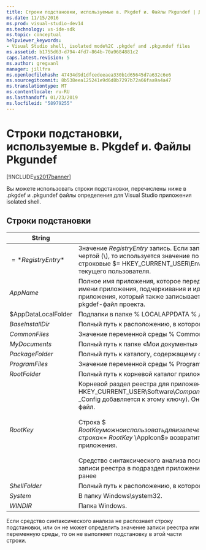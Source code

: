 ```yaml
---
title: Строки подстановки, используемые в. Pkgdef и. Файлы Pkgundef | Документация Майкрософт
ms.date: 11/15/2016
ms.prod: visual-studio-dev14
ms.technology: vs-ide-sdk
ms.topic: conceptual
helpviewer_keywords:
- Visual Studio shell, isolated mode%2C .pkgdef and .pkgundef files
ms.assetid: b1755d63-d794-4fd7-864b-70a9684881c2
caps.latest.revision: 5
ms.author: gregvanl
manager: jillfra
ms.openlocfilehash: 47434d9d1dfcedeeaea330b1d65645d7a632c6e6
ms.sourcegitcommit: 8b538eea125241e9d6d8b7297b72a66faa9a4a47
ms.translationtype: MT
ms.contentlocale: ru-RU
ms.lasthandoff: 01/23/2019
ms.locfileid: "58979255"
---
```

# <a name="substitution-strings-used-in-pkgdef-and-pkgundef-files"></a>Строки подстановки, используемые в. Pkgdef и. Файлы Pkgundef
[!INCLUDE[vs2017banner](../includes/vs2017banner.md)]

Вы можете использовать строки подстановки, перечислены ниже в .pkgdef и .pkgundef файлы определения для Visual Studio приложения isolated shell.  
  
## <a name="substitution-strings"></a>Строки подстановки  
  
|String|Описание|  
|------------|-----------------|  
|$=*RegistryEntry*$|Значение *RegistryEntry* запись. Если запись реестра строка заканчивается обратной косой чертой (\\), то используется значение по умолчанию раздела реестра. Например, подстановка строковые $= HKEY_CURRENT_USER\Environment\TEMP$ расширяется для временной папке текущего пользователя.|  
|$AppName$|Полное имя приложения, которое передается AppEnv.dll точек входа. Полное имя состоит из имени приложения, подчеркивания и идентификатор класса (CLSID) объекта автоматизации приложения, который также записывается как значение параметра ThisVersionDTECLSID в pkgdef-файл проекта.|  
|$AppDataLocalFolder|Подпапки в папке % LOCALAPPDATA % для этого приложения.|  
|$BaseInstallDir$|Полный путь к расположению, в котором была установлена Visual Studio.|  
|$CommonFiles$|Значение переменной среды % CommonProgramFiles %.|  
|$MyDocuments$|Полный путь к папке «Мои документы» текущего пользователя.|  
|$PackageFolder$|Полный путь к каталогу, содержащему файлы сборки пакета для приложения.|  
|$ProgramFiles$|Значение переменной среды % ProgramFiles %.|  
|$RootFolder$|Полный путь к корневой каталог приложения.|  
|$RootKey$|Корневой раздел реестра для приложения. По умолчанию, используется корень HKEY_CURRENT_USER\Software\\*CompanyName*\\*имя_проекта*\\*VersionNumber* (когда приложения, _Config добавляется к этому ключу). Оно задается значение RegistryRoot *SolutionName*pkgdef-файл.<br /><br /> Строка $ $RootKey можно использовать для извлечения значения реестра в подразделе приложения. Например, строка «$= $RootKey$ \AppIcon$» возвратит значение записи AppIcon корневого раздела приложения.<br /><br /> Средство синтаксического анализа последовательно обрабатывает pkgdef-файл и доступ к записи реестра в подраздел приложения только в том случае, если запись было определено ранее|  
|$ShellFolder$|Полный путь к расположению, в котором была установлена Visual Studio.|  
|$System$|В папку Windows\system32.|  
|$WINDIR$|Папка Windows.|  
  
 Если средство синтаксического анализа не распознает строку подстановки, или он не может определить значение записи реестра или переменную среды, то он не выполняет подстановку в этой части строки.
